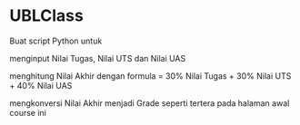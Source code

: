 # UBLClass

Buat script Python untuk

menginput Nilai Tugas, Nilai UTS dan Nilai UAS

menghitung Nilai Akhir dengan formula = 30% Nilai Tugas + 30% Nilai UTS + 40% Nilai UAS

mengkonversi Nilai Akhir menjadi Grade seperti tertera pada halaman awal course ini
